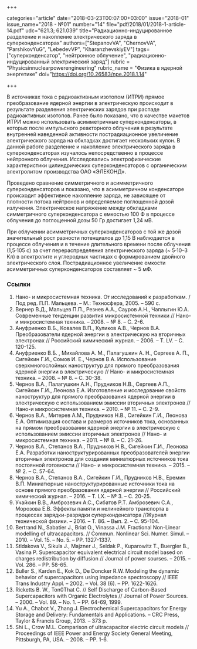 +++

categories="article"
date="2018-03-23T00:07:00+03:00"
issue="2018-01"
issue_name="2018 - №01"
number="14"
file="pdf/2018/01/2018-1-article-14.pdf"
udc="621.3; 621.039"
title="Радиационно-индуцированное разделение и накопление электрического заряда в суперконденсаторах"
authors=["StepanovVA", "ChernovVA", "ParshikovYuG", "LebedevVP", "KharanzhevskiyEV"]
tags=["суперконденсатор", "нейтронное облучение", "радиационно-индуцированный электрический заряд"]
rubric = "Physicsinnuclearpowerengineering"
rubric_name = "Физика в ядерной энергетике"
doi="https://doi.org/10.26583/npe.2018.1.14"

+++

В источниках тока с радиоактивным изотопом (ИТРИ) прямое преобразование ядерной энергии в электрическую происходит в результате разделения электрических зарядов при распаде радиоактивных изотопов. Ранее было показано, что в качестве макетов ИТРИ можно использовать асимметричные суперконденсаторы, в которых после импульсного реакторного облучения в результате внутренней наведенной активности пострадиационное увеличение электрического заряда на обкладках достигает нескольких кулон. В данной работе разделение и накопление электрического заряда в суперконденсаторах изучалось непосредственно в процессе нейтронного облучения. Исследовались электрофизические характеристики цилиндрических суперконденсаторов с органическим электролитом производства ОАО «ЭЛЕКОНД».

Проведено сравнение симметричного и асимметричного суперконденсаторов и показано, что в асимметричном конденсаторе происходит эффективное накопление заряда, не зависящее от плотности потока нейтронов и определяемое поглощенной дозой излучения. Электрическое напряжение между обкладками симметричного суперконденсатора с емкостью 100 Ф в процессе облучения до поглощенной дозы 50 Гр достигает 1,24 мВ.

При облучении асимметричных суперконденсаторов с той же дозой значительный рост разности потенциалов до 1,15 В наблюдается в процессе облучения и в течение длительного времени после облучения (1,5·105 с) за счет перераспределения электрического заряда (~ 5·10–3 Кл) в электролите и углеродных частицах с формированием двойного электрического слоя. Пострадиационное увеличение емкости асимметричных суперконденсаторов составляет ~ 5 мФ.

### Ссылки

1. Нано- и микросистемная техника. От исследований к разработкам. / Под ред. П.П. Мальцева. – М.: Техносфера, 2005. – 590 с.
2. Вернер В.Д., Мальцев П.П., Резнев А.А., Сауров А.Н., Чаплыгин Ю.А. Современные тенденции развития микросистемной техники // Нано- и микросистемная техника. – 2008. – № 8. – С. 2-6.
3. Ануфриенко В.Б., Ковалев В.П., Куликов А.В., Чернов В.А. Преобразователи ядерной энергии в электрическую на вторичных электронах // Российский химический журнал. – 2006. – Т. LV. – С. 120-125.
4. Ануфриенко В.Б. , Михайлова А. М., Палагушкин А. Н., Сергеев А. П., Сигейкин Г.И., Сомов И. Е., Чернов В.А. Использование сверхмногослойных наноструктур для прямого преобразования ядерной энергии в электрическую // Нано- и микросистемная техника. – 2008. – № 8. – С. 30-38.
5. Чернов В.А., Палагушкин А.Н., Прудников Н.В., Сергеев А.П., Сигейкин Г.И., Леонова Е.А. Изготовление и исследование свойств наноструктур для прямого преобразования ядерной энергии в электрическую с использованием эмиссии вторичных электронов // Нано-и микросистемная техника. – 2010. – № 11. – С. 2-9.
6. Чернов В.А., Митерев А.М., Прудников Н.В., Сигейкин Г.И., Леонова Е.А. Оптимизация состава и размеров источников тока, основанных на прямом преобразовании ядерной энергии в электрическую с использованием эмиссии вторичных электронов // Нано- и микросистемная техника. – 2011. – № 8. – С. 21-26.
7. Чернов В.А., Степанов В.А., Прудников Н.В., Сигейкин Г.И., Леонова Е.А. Разработки наноструктурированных преобразователей энергии вторичных электронов для создания миниатюрных источников тока постоянной готовности // Нано- и микросистемная техника. – 2015. – № 2. – С. 57-64.
8. Чернов В.А., Степанов В.А., Сигейкин Г.И., Прудников Н.В., Еремин В.П. Миниатюрные наноструктурированные источники тока на основе прямого преобразования ядерной энергии // Российский химический журнал. – 2016. – Т. LX. – № 3. – С. 20-25.
9. Учайкин В.В., Амброзевич А.С., Сибатов Р.Т. Амброзевич С.А., Морозова Е.В. Эффекты памяти и нелинейного транспорта в процессах зарядки-разрядки суперконденсатора //Журнал технической физики. – 2016. – Т. 86. – Вып. 2. – С. 95-104.
10. Bertrand N., Sabatier J., Briat O., Vinassa J.M. Fractional Non-Linear modelling of ultracapacitors. // Commun. Nonlinear Sci. Numer. Simul. – 2010. – Vol. 15. – No. 5. – PP. 1327-1337.
11. Stldakova V., Sikula J., Majzner J., Seldak P., Kuparowitz T., Buergler B., Vasina P. Supercapacitor equivalent electrical circuit model based on charges redistribution by diffusion // Journal of power sourses. – 2015. – Vol. 286. – PP. 58-65.
12. Buller S., Karden E., Kok D., De Doncker R.W. Modeling the dynamic behavior of supercapacitors using impedance spectroscopy // IEEE Trans Industry Appl. – 2002. – Vol. 38 (6). – PP. 1622-1626.
13. Ricketts B. W., Ton0That C. // Self Discharge of Carbon-Based Supercapacitors with Organic Electrolytes // Journal of Power Sources. – 2000. – Vol. 89. – No. 1. – PP. 64-69, 1999.
14. Yu A., Chabot V., Zhang J. Electrochemical Supercapacitors for Energy Storage and Delivery: Fundamentals and Applications. – CRC Press, Taylor & Francis Group, 2013. – 373 p.
15. Shi L., Crow M.L. Comparison of ultracapacitor electric circuit models // Proceedings of IEEE Power and Energy Society General Meeting, Pittsburgh, PA, USA. – 2008. – PP. 1-6.